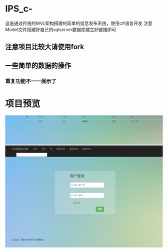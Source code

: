 # IPS_c-
这是通过传统的MVc架构搭建的简单的信息发布系统，使用c#语言开发
注意Model文件搭建好自己的sqlserver数据库建立好链接即可
## 注意项目比较大请使用fork

## 一些简单的数据的操作
### 重复功能不一一展示了

# 项目预览
![Image](https://github.com/Alicessa/PPreview/blob/master/IPS/a.png)
![Image](https://github.com/Alicessa/PPreview/blob/master/IPS/b.png)
